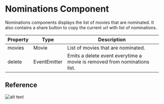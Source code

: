 # Nominations Component

Nominations components displays the list of movies that are nominated. It also contains a share button to copy the current url with list of nominations.

| Property | Type         | Description                                                              |
| -------- | ------------ | ------------------------------------------------------------------------ |
| movies   | Movie        | List of movies that are nominated.                                       |
| delete   | EventEmitter | Emits a delete event everytime a movie is removed from nominations list. |

## Reference

![alt text](https://images-shoppies-project.s3-us-west-2.amazonaws.com/Screen+Shot+2020-09-06+at+2.31.54+AM.png)
